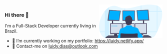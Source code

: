 <img width="40%" align="right" src="programming.svg"/>

### Hi there 👋

I'm a Full-Stack Developer currently living in Brazil.

- 🔭 I’m currently working on my portfolio: https://luidy.netlify.app/
- 📧 Contact-me on luidy.dias@outlook.com


